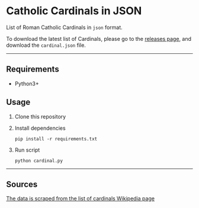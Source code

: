 # Catholic Cardinals in JSON
List of Roman Catholic Cardinals in `json` format.

To download the latest list of Cardinals, please go to the [releases page](https://github.com/ChrisVo/cardinals/releases), and download the `cardinal.json` file.

---

## Requirements
- Python3+

## Usage

1. Clone this repository
2. Install dependencies

    `pip install -r requirements.txt`

3. Run script

    `python cardinal.py`

---
## Sources
[The data is scraped from the list of cardinals Wikipedia page](https://en.wikipedia.org/wiki/List_of_current_cardinals)